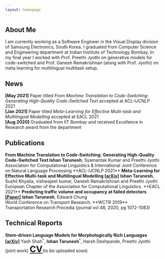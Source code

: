 ```yaml
---
layout: homepage
---
```


## About Me

I am currently working as a Software Engineer in the Visual Display division of Samsung Electronics, South Korea. I graduated from Computer Science and Engineering department at Indian Institute of Technology Bombay. In my final year I worked with Prof. Preethi Jyothi on generative models for code-switched and Prof. Ganesh Ramakrishnan (along with Prof. Jyothi) on meta learning for multilingual multitask setup.

## News
**[May 2021]** Paper titled <i>From Machine Translation to Code-Switching: Generating High-Quality Code-Switched Text</i> accepted at ACL-IJCNLP 2021<br>
**[Jan 2021]** Paper titled <i>Meta-Learning for Effective Multi-task and Multilingual Modelling</i> accepted at EACL 2021<br>
**[Aug 2020]** Graduated from IIT Bombay and received Excellence in Research award from the department

## Publications

<h4 style='display:inline;'> From Machine Translation to Code-Switching: Generating High-Quality Code-Switched Text </h4>
<b>Ishan Tarunesh</b>, Syamantak Kumar and Preethi Jyothi<br>
Association for Computational Linguistics & International Joint Conference on Natural Language Processing **ACL-IJCNLP 2021** 

<h4 style='display:inline;'> Meta-Learning for Effective Multi-task and Multilingual Modelling <a href="https://arxiv.org/abs/2101.10368">[arXiv]</a></h4>
<b>Ishan Tarunesh</b>, Sushil Khyalia, vishwajeet kumar, Ganesh Ramakrishnan and Preethi Jyothi<br>
European Chapter of the Association for Computational Linguistics. **EACL 2021** 

<h4 style='display:inline;'> Predicting traffic volume and occupancy at failed detectors <a href="https://www.sciencedirect.com/science/article/pii/S2352146520305512">[Paper]</a></h4>
<b>Ishan Tarunesh</b>, Edward Chung<br>
World Conference on Transport Research. **WCTR 2019** <br>
Transportation Research Procedia (journal vol 48, 2020, pg 1072-1083)

## Technical Reports

<h4 style='display:inline;'> Stem-driven Language Models for Morphologically Rich Languages <a href="https://arxiv.org/abs/1910.11536">[arXiv]</a></h4>
Yash Shah<sup>†</sup>, <b>Ishan Tarunesh</b><sup>†</sup>, Harsh Deshpande, Preethi Jyothi<br>
(joint work)
<!-- European Chapter of the Association for Computational Linguistics (**EACL**) 2021 -->

<h1 style='display:inline;'><a href="#">CV</a></h1>(to be uploaded soon)


<!--
## Others
You can find me on codechef([<span style='color:rgb(104, 66, 115)'>ishan_00</span>](https://www.codechef.com/users/ishan_00)) and codeforces([<span style='color:rgb(170, 0, 170)'>ishan00</span>](https://codeforces.com/profile/ishan00))
-->
